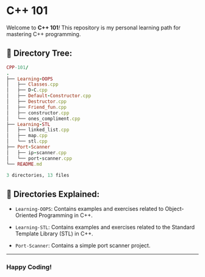 # C++ 101

Welcome to **C++ 101**_!_ This repository is my personal learning path for mastering C++ programming.

## 🌲 Directory Tree:

```ruby
CPP-101/
.
├── Learning-OOPS
│   ├── Classes.cpp
│   ├── D-C.cpp
│   ├── Default-Constructor.cpp
│   ├── Destructor.cpp
│   ├── Friend_fun.cpp
│   ├── constructor.cpp
│   └── ones_compliment.cpp
├── Learning-STL
│   ├── linked_list.cpp
│   ├── map.cpp
│   └── stl.cpp
├── Port-Scanner
│   ├── ip-scanner.cpp
│   └── port-scanner.cpp
└── README.md

3 directories, 13 files
```

## 📂 Directories Explained:

- `Learning-OOPS`: Contains examples and exercises related to Object-Oriented Programming in C++.

- `Learning-STL`: Contains examples and exercises related to the Standard Template Library (STL) in C++.

- `Port-Scanner`:  Contains a simple port scanner project. 

---

### Happy Coding!
